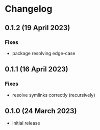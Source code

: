 # Changelog

## 0.1.2 (19 April 2023)

### Fixes

- package resolving edge-case

## 0.1.1 (16 April 2023)

### Fixes

- resolve symlinks correctly (recursively)

## 0.1.0 (24 March 2023)

- initial release
